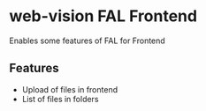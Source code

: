 # web-vision FAL Frontend

Enables some features of FAL for Frontend

## Features

- Upload of files in frontend
- List of files in folders
